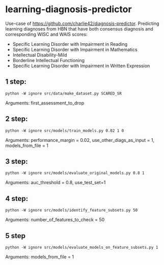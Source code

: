 # learning-diagnosis-predictor

Use-case of https://github.com/charlie42/diagnosis-predictor.
Predicting learning diagnoses from HBN that have both consensus diagnosis and corresponding WISC and WAIS scores:
- Specific Learning Disorder with Impairment in Reading
- Specific Learning Disorder with Impairment in Mathematics
- Intellectual Disability-Mild
- Borderline Intellectual Functioning
- Specific Learning Disorder with Impairment in Written Expression

## 1 step:

`python -W ignore src/data/make_dataset.py SCARED_SR`

Arguments: first_assessment_to_drop

## 2 step:

`python -W ignore src/models/train_models.py 0.02 1 0`

Arguments: performance_margin = 0.02, use_other_diags_as_input = 1, models_from_file = 1

## 3 step:

`python -W ignore src/models/evaluate_original_models.py 0.8 1`

Arguments: auc_threshold = 0.8, use_test_set=1

## 4 step:

`python -W ignore src/models/identify_feature_subsets.py 50`

Arguments: number_of_features_to_check = 50

## 5 step

`python -W ignore src/models/evaluate_models_on_feature_subsets.py 1`

Arguments: models_from_file = 1


